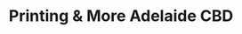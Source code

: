 ---
title: "Printing & More Adelaide CBD"
url: /adelaide/printing-and-more-adelaide-cbd/
shop: copyshop
---